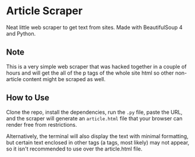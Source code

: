 # Article Scraper

Neat little web scraper to get text from sites. Made with BeautifulSoup 4 and Python. 

## Note

This is a very simple web scraper that was hacked together in a couple of hours and will get the all of the p tags of the whole site html so 
other non-article content might be scraped as well.

## How to Use

Clone the repo, install the dependencies, run the `.py` file, paste the URL, and the scraper will generate an `article.html` file that your browser can 
render free from restrictions.

Alternatively, the terminal will also display the text with minimal formatting, but certain text enclosed in other tags (a tags, most likely) may not appear,
so it isn't recommended to use over the article.html file. 

